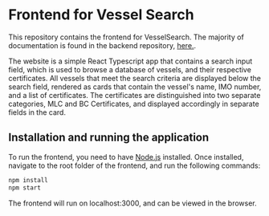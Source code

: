 # Frontend for Vessel Search
This repository contains the frontend for VesselSearch. The majority of documentation is found in the backend repository, [here.](https://github.com/erlenelo/VesselSearch-Backend).

The website is a simple React Typescript app that contains a search input field, which is used to browse a database of vessels, and their respective certificates. All vessels that meet the search criteria are displayed below the search field, rendered as cards that contain the vessel's name, IMO number, and a list of certificates. The certificates are distinguished into two separate categories, MLC and BC Certificates, and displayed accordingly in separate fields in the card.

## Installation and running the application ##
To run the frontend, you need to have [Node.js](https://nodejs.org/en/) installed. Once installed, navigate to the root folder of the frontend, and run the following commands:
```sh
npm install
npm start
```
The frontend will run on localhost:3000, and can be viewed in the browser.
